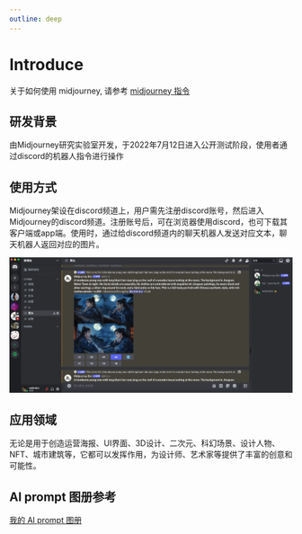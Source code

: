 ```yaml
---
outline: deep
---
```


# Introduce


关于如何使用 midjourney, 请参考 [midjourney 指令](https://docs.midjourney.com/docs/quick-start)


## 研发背景
由Midjourney研究实验室开发，于2022年7月12日进入公开测试阶段，使用者通过discord的机器人指令进行操作

## 使用方式
Midjourney架设在discord频道上，用户需先注册discord账号，然后进入Midjourney的discord频道。注册账号后，可在浏览器使用discord，也可下载其客户端或app端。使用时，通过给discord频道内的聊天机器人发送对应文本，聊天机器人返回对应的图片。


![使用方式](https://github.com/webkubor/picx-images-hosting/raw/master/blog/image.8vmuf7tbp3.webp)

## 应用领域
无论是用于创造运营海报、UI界面、3D设计、二次元、科幻场景、设计人物、NFT、城市建筑等，它都可以发挥作用，为设计师、艺术家等提供了丰富的创意和可能性。


## AI prompt 图册参考


[我的 AI prompt 图册](https://www.yuque.com/webkubor/ai/uucs43usrxa0otwd)